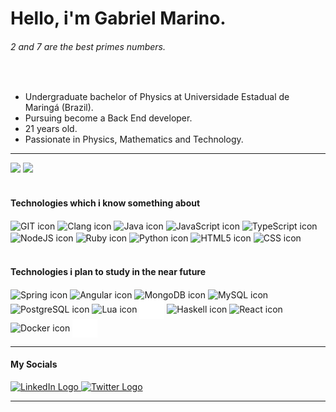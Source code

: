# Hello, i'm Gabriel Marino.

###### 2 and 7 are the best primes numbers.
<!-- <div></div> -->
<div>
<!--     <img align="right" alt="birb" src="https://github.com/Gabriel-Marino/some-math-algorithm/blob/master/safe_image.gif"> -->
    <br>
    <ul>
        <li>Undergraduate bachelor of Physics at Universidade Estadual de Maringá (Brazil).</li>
        <li>Pursuing become a Back End developer.</li>
        <li>21 years old.</li>
        <li>Passionate in Physics, Mathematics and Technology.</li>
        <!-- <li></li> -->
    </ul>
</div>

<hr>

<div>
    <!-- Ocean Dark is the Evangelion 01 theme, i loved it! -->
    <img height="180em" src="https://github-readme-stats.vercel.app/api?username=Gabriel-Marino&include_all_commits=true&count_private=true&show_icons=true&theme=ocean_dark"/>
    <img height="180em" src="https://github-readme-stats.vercel.app/api/top-langs/?username=Gabriel-Marino&langs_count=8&layout=compact&hide=shell,gnuplot,powershell,makefile,html&theme=ocean_dark"/>
    <!-- making this streak stats i realized actually this collors are better than eva 01 color scheme -->
<!--     <img height="180em" src="https://github-readme-streak-stats.herokuapp.com?user=Gabriel-Marino&fire=00FFF0&currStreakNum=DA5B0B&sideNums=DA5B0B&currStreakLabel=77A632&sideLabels=77A632&ring=FF5500&dates=7C53A6&stroke=CFCECF&border=CFCECF&background=141A26"/> -->
</div>

<br>

#### Technologies which i know something about
<div style="display: inline_block">
    <!-- <img align="center" alt="LaTeX icon" height="30" width="40" src="https://coollogo.net/wp-content/uploads/2021/02/Latex-logo.svg"> -->
    <img align="center" alt="GIT icon"        height="30" width="40" src="https://cdn.jsdelivr.net/gh/devicons/devicon/icons/git/git-original.svg">
    <img align="center" alt="Clang icon"      height="30" width="40" src="https://cdn.jsdelivr.net/gh/devicons/devicon/icons/c/c-original.svg">
    <img align="center" alt="Java icon"       height="30" width="40" src="https://cdn.jsdelivr.net/gh/devicons/devicon/icons/java/java-original.svg">
    <img align="center" alt="JavaScript icon" height="30" width="40" src="https://cdn.jsdelivr.net/gh/devicons/devicon/icons/javascript/javascript-original.svg">
    <img align="center" alt="TypeScript icon" height="30" width="40" src="https://cdn.jsdelivr.net/gh/devicons/devicon/icons/typescript/typescript-original.svg">
    <img align="center" alt="NodeJS icon"     height="30" width="40" src="https://cdn.jsdelivr.net/gh/devicons/devicon/icons/nodejs/nodejs-original.svg">
    <img align="center" alt="Ruby icon"       height="30" width="40" src="https://cdn.jsdelivr.net/gh/devicons/devicon/icons/ruby/ruby-plain-wordmark.svg">
    <img align="center" alt="Python icon"     height="30" width="40" src="https://cdn.jsdelivr.net/gh/devicons/devicon/icons/python/python-original.svg">
    <img align="center" alt="HTML5 icon"      height="30" width="40" src="https://cdn.jsdelivr.net/gh/devicons/devicon/icons/html5/html5-original-wordmark.svg">
    <img align="center" alt="CSS icon"        height="30" width="40" src="https://cdn.jsdelivr.net/gh/devicons/devicon/icons/css3/css3-original-wordmark.svg">
</div>

<br>

#### Technologies i plan to study in the near future
<div>
    <img align="center" alt="Spring icon"     height="30" width="40" src="https://cdn.jsdelivr.net/gh/devicons/devicon/icons/spring/spring-original-wordmark.svg">
    <img align="center" alt="Angular icon"    height="30" width="40" src="https://cdn.jsdelivr.net/gh/devicons/devicon/icons/angularjs/angularjs-original.svg">
    <img align="center" alt="MongoDB icon"    height="30" width="40" src="https://cdn.jsdelivr.net/gh/devicons/devicon/icons/mongodb/mongodb-original-wordmark.svg">
    <img align="center" alt="MySQL icon"      height="30" width="40" src="https://cdn.jsdelivr.net/gh/devicons/devicon/icons/mysql/mysql-original-wordmark.svg">
    <img align="center" alt="PostgreSQL icon" height="30" width="40" src="https://cdn.jsdelivr.net/gh/devicons/devicon/icons/postgresql/postgresql-original-wordmark.svg">
    <img align="center" alt="Lua icon"        height="30" width="40" src="https://cdn.jsdelivr.net/gh/devicons/devicon/icons/lua/lua-original-wordmark.svg">
    <img align="center" alt="Rust icon"       height="30" width="40" src="https://raw.githubusercontent.com/Gabriel-Marino/Gabriel-Marino/7c40b1ba5f71c3938862a99f923e9e6e8fae59fe/rust-white.svg">
    <img align="center" alt="Haskell icon"    height="30" width="40" src="https://cdn.jsdelivr.net/gh/devicons/devicon/icons/haskell/haskell-original.svg">
    <img align="center" alt="React icon"      height="30" width="40" src="https://cdn.jsdelivr.net/gh/devicons/devicon/icons/react/react-original-wordmark.svg">
    <img align="center" alt="Docker icon"     height="30" width="40" src="https://cdn.jsdelivr.net/gh/devicons/devicon/icons/docker/docker-original-wordmark.svg">
    <img align="center" alt="Deno icon"       height="30" width="40" src="https://raw.githubusercontent.com/Gabriel-Marino/Gabriel-Marino/ad048bb6e6be1eee7ebf3dee1b2c404cc848baef/deno-white.svg">
    <!-- <img align="center" alt="Yarn icon" height="30" width="40" src="https://cdn.jsdelivr.net/gh/devicons/devicon/icons/yarn/yarn-original.svg"> -->
    <!-- <img align="center" alt="Npm icon" height="30" width="40" src="https://cdn.jsdelivr.net/gh/devicons/devicon/icons/npm/npm-original-wordmark.svg"> -->
    <!-- <img align="center" alt=" icon" height="30" width="40" src=""> -->
</div>

<hr>

#### My Socials
<div>
    <a href = "https://www.linkedin.com/in/gmarinohimself" target = "_blank">
        <img alt="LinkedIn Logo" height="30" width="40" src = "https://cdn.jsdelivr.net/gh/devicons/devicon/icons/linkedin/linkedin-original.svg" target="_blank">
    </a>
    <a href = "https://twitter.com/gmarinohimself" target = "_blank">
        <img alt="Twitter Logo" height="30" width="40" src = "https://cdn.jsdelivr.net/gh/devicons/devicon/icons/twitter/twitter-original.svg">
    </a>
    <!-- <a href = "" target = "_blank"><img src = ""></a> -->
</div>

<hr>
